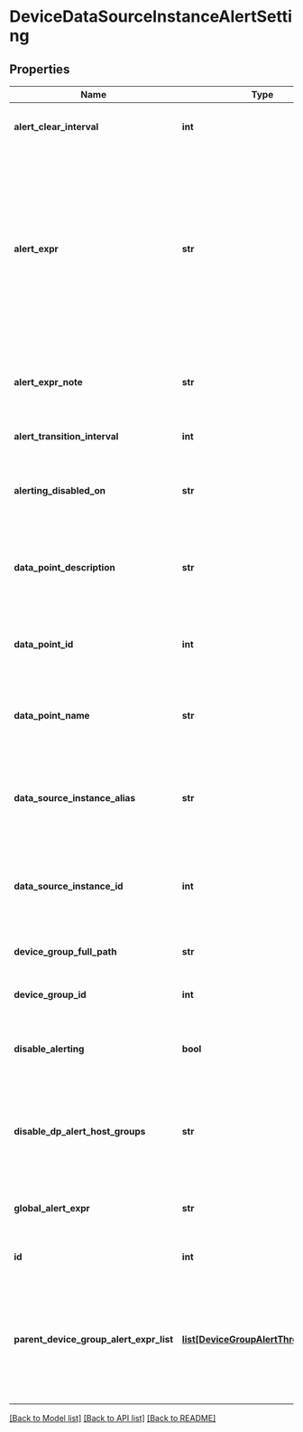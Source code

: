 # DeviceDataSourceInstanceAlertSetting

## Properties
Name | Type | Description | Notes
------------ | ------------- | ------------- | -------------
**alert_clear_interval** | **int** | The interval of alert clear transition | [optional] 
**alert_expr** | **str** | The thresholds that should be associated with the datapoint. Note that you need to have a space between the operator and each threshold (e.g. &gt; 1 2 3) | [optional] 
**alert_expr_note** | **str** | The note associated with the current alert threshold settings | [optional] 
**alert_transition_interval** | **int** | The interval of alert transition | [optional] 
**alerting_disabled_on** | **str** | The datapoint is effected alert disabled by which group | [optional] 
**data_point_description** | **str** | The description of the datapoint the alert settings apply to | [optional] 
**data_point_id** | **int** | The id of the Datapoint alert settings apply to | [optional] 
**data_point_name** | **str** | The name of the datapoint the alert settings apply to | [optional] 
**data_source_instance_alias** | **str** | The alias (name) of the DataSource instance the alert settings apply to | [optional] 
**data_source_instance_id** | **int** | The id of the DataSource instance alert settings apply to | [optional] 
**device_group_full_path** | **str** | The full path of the device group | [optional] 
**device_group_id** | **int** | The ID of the device group | [optional] 
**disable_alerting** | **bool** | Whether or not alerting will be disabled for the datapoint | [optional] 
**disable_dp_alert_host_groups** | **str** | The group full path lists who disable alert for this datapoint on devicegroup level | [optional] 
**global_alert_expr** | **str** | The global alert expression for this datapoint | [optional] 
**id** | **int** | The id of this alert setting | [optional] 
**parent_device_group_alert_expr_list** | [**list[DeviceGroupAlertThresholdInfo]**](DeviceGroupAlertThresholdInfo.md) | Device group alert expression list base on the priority. The first is the highest priority and effected on this instance | [optional] 

[[Back to Model list]](../README.md#documentation-for-models) [[Back to API list]](../README.md#documentation-for-api-endpoints) [[Back to README]](../README.md)


